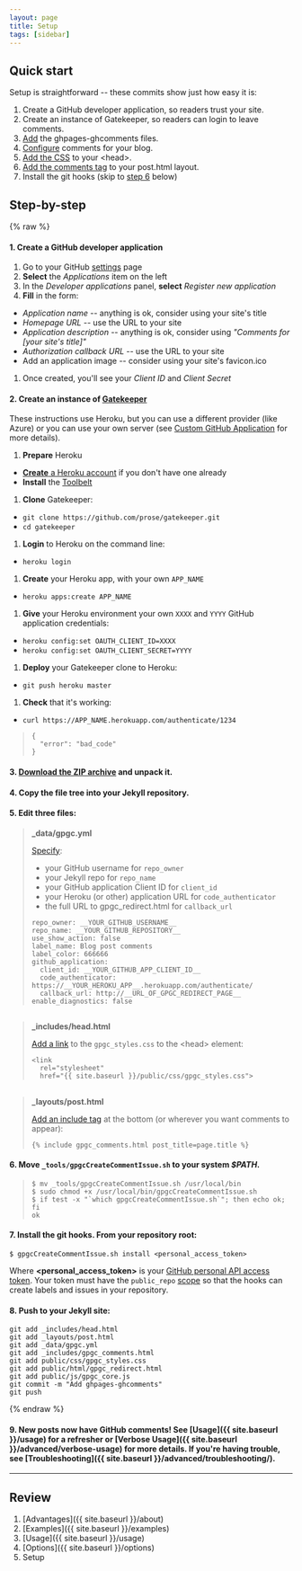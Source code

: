 ```yaml
---
layout: page
title: Setup
tags: [sidebar]
---
```


## Quick start

Setup is straightforward -- these commits show just how easy it is:

 1. Create a GitHub developer application, so readers trust your site.
 1. Create an instance of Gatekeeper, so readers can login to leave comments.
 1. [Add](https://github.com/pixated/pixated.github.io/commit/09a909b642fcaa3d2fff7b23857b09def64cd339?diff=unified) the ghpages-ghcomments files.
 1. [Configure](https://github.com/pixated/pixated.github.io/commit/1f4e26e0a9f3ac5fb02c21cc8e2789ec3e1369d0?diff=split) comments for your blog.
 1. [Add the CSS](https://github.com/pixated/pixated.github.io/commit/1e799e7fd73b87c52d513e0ec63d45f88775b101?diff=split) to your \<head\>.
 1. [Add the comments tag](https://github.com/pixated/pixated.github.io/commit/1ff031d14b36c93ca3afcdac668a5736ea6bac03?diff=split) to your post.html layout.
 1. Install the git hooks (skip to [step 6](#step-6) below)

## Step-by-step

{% raw %}

#### 1. **Create** a GitHub developer application

1. Go to your GitHub [settings](https://github.com/settings/applications) page
1. **Select** the *Applications* item on the left
1. In the *Developer applications* panel, **select** *Register new application*
1. **Fill** in the form:
 * *Application name* -- anything is ok, consider using your site's title
 * *Homepage URL* -- use the URL to your site
 * *Application description* -- anything is ok, consider using *"Comments for [your site's title]"*
 * *Authorization callback URL* -- use the URL to your site
 * Add an application image -- consider using your site's favicon.ico
1. Once created, you'll see your *Client ID* and *Client Secret*

#### 2. **Create** an instance of [Gatekeeper](https://github.com/prose/gatekeeper)

These instructions use Heroku, but you can use a different provider (like Azure) or you can use your own server (see [Custom GitHub Application](../advanced/custom-github-app/) for more details).

1. **Prepare** Heroku
 * [**Create** a Heroku account](https://signup.heroku.com/) if you don't have one already
 * **Install** the [Toolbelt](https://toolbelt.heroku.com/)
1. **Clone** Gatekeeper:
 * `git clone https://github.com/prose/gatekeeper.git`
 * `cd gatekeeper`
1. **Login** to Heroku on the command line:
 * `heroku login`
1. **Create** your Heroku app, with your own `APP_NAME`
 * `heroku apps:create APP_NAME`
1. **Give** your Heroku environment your own `XXXX` and `YYYY` GitHub application credentials:
 * `heroku config:set OAUTH_CLIENT_ID=XXXX`
 * `heroku config:set OAUTH_CLIENT_SECRET=YYYY`
1. **Deploy** your Gatekeeper clone to Heroku:
 * `git push heroku master`
1. **Check** that it's working:
 * `curl https://APP_NAME.herokuapp.com/authenticate/1234`

> ```
> {
>   "error": "bad_code"
> }
> ```

#### 3. [**Download** the ZIP archive](https://github.com/wireddown/ghpages-ghcomments/archive/release.zip) and unpack it.

#### 4. **Copy** the file tree into your Jekyll repository.

#### 5. **Edit** three files:

> **_data/gpgc.yml**
>
> [Specify](https://github.com/pixated/pixated.github.io/commit/1f4e26e0a9f3ac5fb02c21cc8e2789ec3e1369d0?diff=split):
>
> * your GitHub username for `repo_owner`
> * your Jekyll repo for `repo_name`
> * your GitHub application Client ID for `client_id`
> * your Heroku (or other) application URL for `code_authenticator`
> * the full URL to gpgc\_redirect.html for `callback_url`
>
> ```
> repo_owner: __YOUR_GITHUB_USERNAME__
> repo_name: __YOUR_GITHUB_REPOSITORY__
> use_show_action: false
> label_name: Blog post comments
> label_color: 666666
> github_application:
>   client_id: __YOUR_GITHUB_APP_CLIENT_ID__
>   code_authenticator: https://__YOUR_HEROKU_APP__.herokuapp.com/authenticate/
>   callback_url: http://__URL_OF_GPGC_REDIRECT_PAGE__
> enable_diagnostics: false
> ```

##

> **_includes/head.html**
> 
> [Add a link](https://github.com/pixated/pixated.github.io/commit/1e799e7fd73b87c52d513e0ec63d45f88775b101?diff=split) to the `gpgc_styles.css` to the \<head\> element:
>
> ```
> <link
>   rel="stylesheet"
>   href="{{ site.baseurl }}/public/css/gpgc_styles.css">
> ```

##

> **_layouts/post.html**
>
> [Add an include tag](https://github.com/pixated/pixated.github.io/commit/1ff031d14b36c93ca3afcdac668a5736ea6bac03?diff=split) at the bottom (or wherever you want comments to appear):
>
> ```
> {% include gpgc_comments.html post_title=page.title %}
> ```

#### <a name="step-6"></a>6. **Move** `_tools/gpgcCreateCommentIssue.sh` to your system *$PATH*.

> ```
> $ mv _tools/gpgcCreateCommentIssue.sh /usr/local/bin
> $ sudo chmod +x /usr/local/bin/gpgcCreateCommentIssue.sh
> $ if test -x "`which gpgcCreateCommentIssue.sh`"; then echo ok; fi
> ok
> ```

#### 7. **Install** the git hooks. From your repository root:

```
$ gpgcCreateCommentIssue.sh install <personal_access_token>
```

Where **\<personal\_access\_token\>** is your [GitHub personal API access token](https://help.github.com/articles/creating-an-access-token-for-command-line-use/). Your token must have the `public_repo` [scope](https://developer.github.com/v3/oauth/#scopes) so that the hooks can create labels and issues in your repository.

#### 8. **Push** to your Jekyll site:

```
git add _includes/head.html
git add _layouts/post.html
git add _data/gpgc.yml
git add _includes/gpgc_comments.html
git add public/css/gpgc_styles.css
git add public/html/gpgc_redirect.html
git add public/js/gpgc_core.js
git commit -m "Add ghpages-ghcomments"
git push
```

{% endraw %}

#### 9. New posts now have GitHub comments! See [Usage]({{ site.baseurl }}/usage) for a refresher or [Verbose Usage]({{ site.baseurl }}/advanced/verbose-usage) for more details. If you're having trouble, see [Troubleshooting]({{ site.baseurl }}/advanced/troubleshooting/).

---

## Review
 1. [Advantages]({{ site.baseurl }}/about)
 1. [Examples]({{ site.baseurl }}/examples)
 1. [Usage]({{ site.baseurl }}/usage)
 1. [Options]({{ site.baseurl }}/options)
 1. Setup
